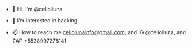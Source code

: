 - 👋 Hi, I’m @celiolluna
- 👀 I’m interested in hacking

- 📫 How to reach me celiolunainfo@gmail.com, and IG @celiolluna, and ZAP +5538997278141

<!---
celiolluna/celiolluna is a ✨ special ✨ repository because its `README.md` (this file) appears on your GitHub profile.
You can click the Preview link to take a look at your changes.
--->
